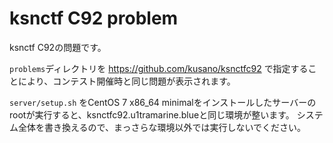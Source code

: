 # ksnctf C92 problem

ksnctf C92の問題です。

`problems`ディレクトリを https://github.com/kusano/ksnctfc92 で指定することにより、コンテスト開催時と同じ問題が表示されます。

`server/setup.sh` をCentOS 7 x86_64 minimalをインストールしたサーバーのrootが実行すると、ksnctfc92.u1tramarine.blueと同じ環境が整います。
システム全体を書き換えるので、まっさらな環境以外では実行しないでください。
